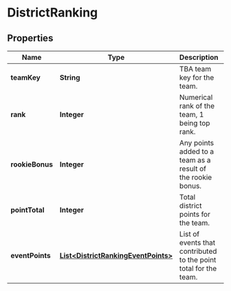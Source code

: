 

# DistrictRanking

## Properties

Name | Type | Description | Notes
------------ | ------------- | ------------- | -------------
**teamKey** | **String** | TBA team key for the team. | 
**rank** | **Integer** | Numerical rank of the team, 1 being top rank. | 
**rookieBonus** | **Integer** | Any points added to a team as a result of the rookie bonus. |  [optional]
**pointTotal** | **Integer** | Total district points for the team. | 
**eventPoints** | [**List&lt;DistrictRankingEventPoints&gt;**](DistrictRankingEventPoints.md) | List of events that contributed to the point total for the team. |  [optional]



